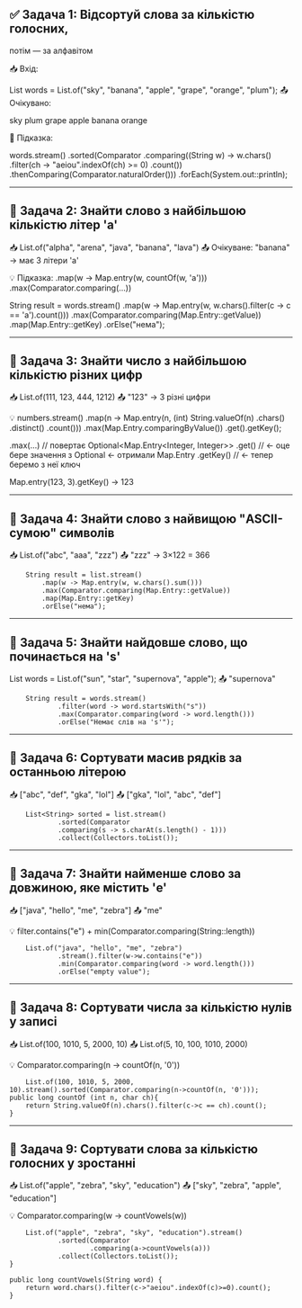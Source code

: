 
✅ Задача 1: Відсортуй слова за кількістю голосних,
-
потім — за алфавітом

📥 Вхід:

List<String> words = List.of("sky", "banana",
"apple", "grape", "orange", "plum");
📤 Очікувано:

sky
plum
grape
apple
banana
orange

🧠 Підказка:

words.stream()
.sorted(Comparator
.comparing((String w) -> w.chars()
.filter(ch -> "aeiou".indexOf(ch) >= 0)
.count())
.thenComparing(Comparator.naturalOrder()))
.forEach(System.out::println);

-------------------------------------------

🔹 Задача 2: Знайти слово з найбільшою кількістю літер 'a'
-
📥 List.of("alpha", "arena", "java", "banana", "lava")
📤 Очікуване: "banana" → має 3 літери 'a'

💡 Підказка: .map(w -> Map.entry(w, countOf(w, 'a')))
.max(Comparator.comparing(...))

String result = words.stream()
.map(w -> Map.entry(w, w.chars().filter(c -> c == 'a').count()))
.max(Comparator.comparing(Map.Entry::getValue))
.map(Map.Entry::getKey)
.orElse("нема");

--------------------------------------------------------

🔹 Задача 3: Знайти число з найбільшою кількістю різних цифр
-
📥 List.of(111, 123, 444, 1212)
📤 "123" → 3 різні цифри

💡 numbers.stream()
.map(n -> Map.entry(n,
    (int) String.valueOf(n)
        .chars()
        .distinct()
        .count()))
.max(Map.Entry.comparingByValue())
.get().getKey();

.max(...) // повертає Optional<Map.Entry<Integer, Integer>>
.get()    // ← оце бере значення з Optional 
← отримали Map.Entry
.getKey()       // ← тепер беремо з неї ключ

Map.entry(123, 3).getKey() → 123

--------------------------------------------------------

🔹 Задача 4: Знайти слово з найвищою "ASCII-сумою" символів
-
📥 List.of("abc", "aaa", "zzz")
📤 "zzz" → 3×122 = 366

        String result = list.stream()
            .map(w -> Map.entry(w, w.chars().sum()))
            .max(Comparator.comparing(Map.Entry::getValue))
            .map(Map.Entry::getKey)
            .orElse("нема");

--------------------------------------------------------

🔹 Задача 5: Знайти найдовше слово, що починається на 's'
-
List<String> words = 
List.of("sun", "star", "supernova", "apple");
📤 "supernova"

        String result = words.stream()
                .filter(word -> word.startsWith("s"))
                .max(Comparator.comparing(word -> word.length()))
                .orElse("Немає слів на 's'");

--------------------------------------------------------

🔹 Задача 6: Сортувати масив рядків за останньою літерою
-
📥 ["abc", "def", "gka", "lol"]
📤 ["gka", "lol", "abc", "def"]

        List<String> sorted = list.stream()
                .sorted(Comparator
                .comparing(s -> s.charAt(s.length() - 1)))
                .collect(Collectors.toList());

--------------------------------------------------------

🔹 Задача 7: Знайти найменше слово за довжиною, яке містить 'e'
-
📥 ["java", "hello", "me", "zebra"]
📤 "me"

💡 filter.contains("e") + min(Comparator.comparing(String::length))

        List.of("java", "hello", "me", "zebra")
                .stream().filter(w->w.contains("e"))
                .min(Comparator.comparing(word -> word.length()))
                .orElse("empty value");

--------------------------------------------------------

🔹 Задача 8: Сортувати числа за кількістю нулів у записі
-
📥 List.of(100, 1010, 5, 2000, 10)
📤 List.of(5, 10, 100, 1010, 2000)

💡 Comparator.comparing(n -> countOf(n, '0'))

        List.of(100, 1010, 5, 2000, 10).stream().sorted(Comparator.comparing(n->countOf(n, '0')));
    public long countOf (int n, char ch){
        return String.valueOf(n).chars().filter(c->c == ch).count();
    }
----------------------------------

🔹 Задача 9: Сортувати слова за кількістю голосних у зростанні
-
📥 List.of("apple", "zebra", "sky", "education")
📤 ["sky", "zebra", "apple", "education"]

💡 Comparator.comparing(w -> countVowels(w))

        List.of("apple", "zebra", "sky", "education").stream()
                .sorted(Comparator
                        .comparing(a->countVowels(a)))
                .collect(Collectors.toList());
    }

    public long countVowels(String word) {
        return word.chars().filter(c->"aeiou".indexOf(c)>=0).count();
    }
